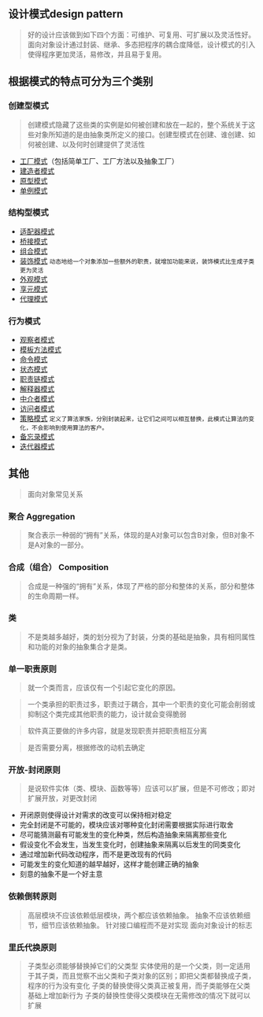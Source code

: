 ## 设计模式design pattern
>好的设计应该做到如下四个方面：可维护、可复用、可扩展以及灵活性好。面向对象设计通过封装、继承、多态把程序的耦合度降低，设计模式的引入使得程序更加灵活，易修改，并且易于复用。

## 根据模式的特点可分为三个类别

### 创建型模式
>创建模式隐藏了这些类的实例是如何被创建和放在一起的，整个系统关于这些对象所知道的是由抽象类所定义的接口。创建型模式在创建、谁创建、如何被创建、以及何时创建提供了灵活性

* [工厂模式][M01]（包括简单工厂、工厂方法以及抽象工厂）
* [建造者模式][M02]
* [原型模式][M03]
* [单例模式][M04]

### 结构型模式

* [适配器模式][M05]
* [桥接模式][M06]
* [组合模式][M07]
* [装饰模式][M08]  `动态地给一个对象添加一些额外的职责，就增加功能来说，装饰模式比生成子类更为灵活`
* [外观模式][M09]
* [享元模式][M10]
* [代理模式][M11]

### 行为模式

* [观察者模式][M12]
* [模板方法模式][M13]
* [命令模式][M14]
* [状态模式][M15]
* [职责链模式][M16]
* [解释器模式][M17]
* [中介者模式][M18]
* [访问者模式][M19]
* [策略模式][M20]  `定义了算法家族，分别封装起来，让它们之间可以相互替换，此模式让算法的变化，不会影响到使用算法的客户。`
* [备忘录模式][M21]
* [迭代器模式][M22]

## 其他
>面向对象常见关系

### 聚合 Aggregation
>聚合表示一种弱的“拥有”关系，体现的是A对象可以包含B对象，但B对象不是A对象的一部分。

### 合成（组合） Composition
>合成是一种强的“拥有”关系，体现了严格的部分和整体的关系，部分和整体的生命周期一样。

### 类
>不是类越多越好，类的划分视为了封装，分类的基础是抽象，具有相同属性和功能的对象的抽象集合才是类。

### 单一职责原则
>就一个类而言，应该仅有一个引起它变化的原因。

>一个类承担的职责过多，职责过于耦合，其中一个职责的变化可能会削弱或抑制这个类完成其他职责的能力，设计就会变得脆弱

>软件真正要做的许多内容，就是发现职责并把职责相互分离

>是否需要分离，根据修改的动机去确定

### 开放-封闭原则
> 是说软件实体（类、模块、函数等等）应该可以扩展，但是不可修改；即对扩展开放，对更改封闭
* 开闭原则使得设计对需求的改变可以保持相对稳定
* 完全封闭是不可能的，模块应该对哪种变化封闭需要根据实际进行取舍
* 尽可能猜测最有可能发生的变化种类，然后构造抽象来隔离那些变化
* 假设变化不会发生，当发生变化时，创建抽象来隔离以后发生的同类变化
* 通过增加新代码改动程序，而不是更改现有的代码
* 可能发生的变化知道的越早越好，这样才能创建正确的抽象
* 刻意的抽象不是一个好主意

### 依赖倒转原则
>高层模块不应该依赖低层模块，两个都应该依赖抽象。
>抽象不应该依赖细节，细节应该依赖抽象。
>针对接口编程而不是对实现
>面向对象设计的标志

### 里氏代换原则
>子类型必须能够替换掉它们的父类型
>实体使用的是一个父类，则一定适用于其子类，而且觉察不出父类和子类对象的区别；即把父类都替换成子类，程序的行为没有变化
>子类的替换使得父类真正被复用，而子类能够在父类基础上增加新行为
>子类的替换性使得父类模块在无需修改的情况下就可以扩展


[M01]:establish_pattern/dp_factory/
[M02]:establish_pattern/dp_builder/
[M03]:establish_pattern/dp_prototype/
[M04]:establish_pattern/dp_singleton/

[M05]:structure_pattern/dp_adapter/
[M06]:structure_pattern/dp_bridge/
[M07]:structure_pattern/dp_composite/
[M08]:structure_pattern/dp_decorator/
[M09]:structure_pattern/dp_facade/
[M10]:structure_pattern/dp_flyweight/
[M11]:structure_pattern/dp_proxy/

[M12]:behavior_pattern/dp_observer/
[M13]:behavior_pattern/dp_templateMethod/
[M14]:behavior_pattern/dp_command/
[M15]:behavior_pattern/dp_state/
[M16]:behavior_pattern/dp_responsibility/
[M17]:behavior_pattern/dp_interpreter/
[M18]:behavior_pattern/dp_mediator/
[M19]:behavior_pattern/dp_visitor/
[M20]:behavior_pattern/dp_strategy/
[M21]:behavior_pattern/dp_memento/
[M22]:behavior_pattern/dp_iterator/
